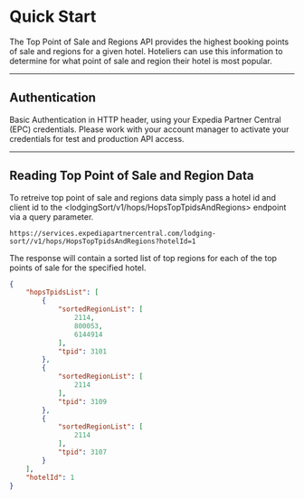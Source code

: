 # Quick Start

The Top Point of Sale and Regions API provides the highest booking points of sale and regions for a given hotel.  Hoteliers can use this information to determine for what point of sale and region their hotel is most popular.

----

## Authentication

Basic Authentication in HTTP header, using your Expedia Partner Central (EPC) credentials.  Please work with your account manager to activate your credentials for test and production API access.

----

## Reading Top Point of Sale and Region Data

To retreive top point of sale and regions data simply pass a hotel id and client id to the <lodgingSort/v1/hops/HopsTopTpidsAndRegions> endpoint via a query parameter.

```
https://services.expediapartnercentral.com/lodging-sort//v1/hops/HopsTopTpidsAndRegions?hotelId=1
```

The response will contain a sorted list of top regions for each of the top points of sale for the specified hotel.

```JSON
{
    "hopsTpidsList": [
        {
            "sortedRegionList": [
                2114,
                800053,
                6144914
            ],
            "tpid": 3101
        },
        {
            "sortedRegionList": [
                2114
            ],
            "tpid": 3109
        },
        {
            "sortedRegionList": [
                2114
            ],
            "tpid": 3107
        }
    ],
    "hotelId": 1
}
```